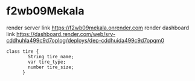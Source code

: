 # f2wb09Mekala
render server link https://f2wb09mekala.onrender.com
render dashboard link https://dashboard.render.com/web/srv-cddhuhla499c9d7oplog/deploys/dep-cddhuida499c9d7opqm0
~~~
class tire {
        String tire_name;
        var tire_type;
        number tire_size;
      }
~~~